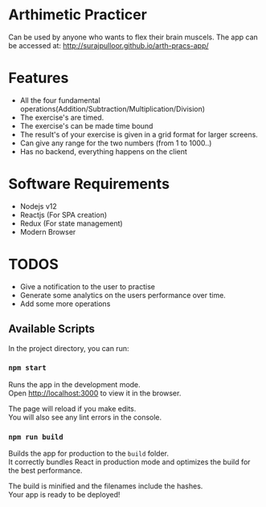 # Arthimetic Practicer
Can be used by anyone who wants to flex their brain muscels. The app can be accessed at: http://surajpulloor.github.io/arth-pracs-app/

# Features
* All the four fundamental operations(Addition/Subtraction/Multiplication/Division)
* The exercise's are timed.
* The exercise's can be made time bound
* The result's of your exercise is given in a grid format for larger screens.
* Can give any range for the two numbers (from 1 to 1000..)
* Has no backend, everything happens on the client


# Software Requirements
* Nodejs v12
* Reactjs (For SPA creation)
* Redux (For state management)
* Modern Browser

# TODOS
* Give a notification to the user to practise
* Generate some analytics on the users performance over time.
* Add some more operations

## Available Scripts

In the project directory, you can run:

### `npm start`

Runs the app in the development mode.<br />
Open [http://localhost:3000](http://localhost:3000) to view it in the browser.

The page will reload if you make edits.<br />
You will also see any lint errors in the console.


### `npm run build`

Builds the app for production to the `build` folder.<br />
It correctly bundles React in production mode and optimizes the build for the best performance.

The build is minified and the filenames include the hashes.<br />
Your app is ready to be deployed!
